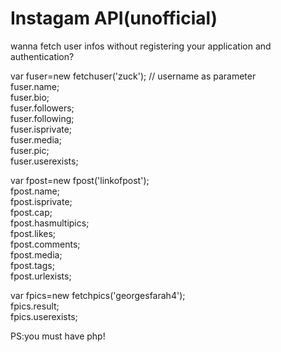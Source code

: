 # Instagam API(unofficial)

wanna fetch user infos without registering your application and authentication?

var fuser=new fetchuser('zuck'); // username as parameter                                                  
     fuser.name;    
      fuser.bio;     
       fuser.followers;     
       fuser.following;     
       fuser.isprivate;     
       fuser.media;     
       fuser.pic;                                       
         fuser.userexists;                                    


var fpost=new fpost('linkofpost');     
     fpost.name;     
      fpost.isprivate;          
      fpost.cap;     
      fpost.hasmultipics;     
      fpost.likes;     
      fpost.comments;     
      fpost.media;     
      fpost.tags;     
       fpost.urlexists;     
           
  
    
var fpics=new fetchpics('georgesfarah4');    
    fpics.result;       
    fpics.userexists;       
 
PS:you must have php!
